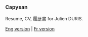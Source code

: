 ### Capysan

Resume, CV, 履歴書 for Julien DURIS.

[Eng version](https://monkeydioude.github.io/capysan/index.html) | [Fr version](https://monkeydioude.github.io/capysan/index_fr.html)